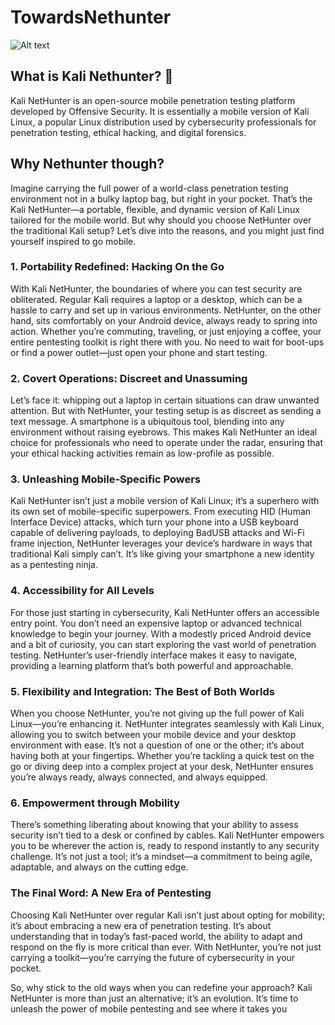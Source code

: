 # TowardsNethunter

![Alt text](https://www.kali.org/docs/nethunter/NetHunter-Kex.png)


## What is Kali Nethunter? 🤔
Kali NetHunter is an open-source mobile penetration testing platform developed by Offensive Security. It is essentially a mobile version of Kali Linux, a popular Linux distribution used by cybersecurity professionals for penetration testing, ethical hacking, and digital forensics.

## Why Nethunter though?
Imagine carrying the full power of a world-class penetration testing environment not in a bulky laptop bag, but right in your pocket. That’s the Kali NetHunter—a portable, flexible, and dynamic version of Kali Linux tailored for the mobile world. But why should you choose NetHunter over the traditional Kali setup? Let’s dive into the reasons, and you might just find yourself inspired to go mobile.

### 1. Portability Redefined: Hacking On the Go
With Kali NetHunter, the boundaries of where you can test security are obliterated. Regular Kali requires a laptop or a desktop, which can be a hassle to carry and set up in various environments. NetHunter, on the other hand, sits comfortably on your Android device, always ready to spring into action. Whether you’re commuting, traveling, or just enjoying a coffee, your entire pentesting toolkit is right there with you. No need to wait for boot-ups or find a power outlet—just open your phone and start testing.

### 2. Covert Operations: Discreet and Unassuming
Let’s face it: whipping out a laptop in certain situations can draw unwanted attention. But with NetHunter, your testing setup is as discreet as sending a text message. A smartphone is a ubiquitous tool, blending into any environment without raising eyebrows. This makes Kali NetHunter an ideal choice for professionals who need to operate under the radar, ensuring that your ethical hacking activities remain as low-profile as possible.

### 3. Unleashing Mobile-Specific Powers
Kali NetHunter isn’t just a mobile version of Kali Linux; it’s a superhero with its own set of mobile-specific superpowers. From executing HID (Human Interface Device) attacks, which turn your phone into a USB keyboard capable of delivering payloads, to deploying BadUSB attacks and Wi-Fi frame injection, NetHunter leverages your device’s hardware in ways that traditional Kali simply can’t. It’s like giving your smartphone a new identity as a pentesting ninja.

### 4. Accessibility for All Levels
For those just starting in cybersecurity, Kali NetHunter offers an accessible entry point. You don’t need an expensive laptop or advanced technical knowledge to begin your journey. With a modestly priced Android device and a bit of curiosity, you can start exploring the vast world of penetration testing. NetHunter’s user-friendly interface makes it easy to navigate, providing a learning platform that’s both powerful and approachable.

### 5. Flexibility and Integration: The Best of Both Worlds
When you choose NetHunter, you’re not giving up the full power of Kali Linux—you’re enhancing it. NetHunter integrates seamlessly with Kali Linux, allowing you to switch between your mobile device and your desktop environment with ease. It’s not a question of one or the other; it’s about having both at your fingertips. Whether you’re tackling a quick test on the go or diving deep into a complex project at your desk, NetHunter ensures you’re always ready, always connected, and always equipped.

### 6. Empowerment through Mobility
There’s something liberating about knowing that your ability to assess security isn’t tied to a desk or confined by cables. Kali NetHunter empowers you to be wherever the action is, ready to respond instantly to any security challenge. It’s not just a tool; it’s a mindset—a commitment to being agile, adaptable, and always on the cutting edge.

### The Final Word: A New Era of Pentesting
Choosing Kali NetHunter over regular Kali isn’t just about opting for mobility; it’s about embracing a new era of penetration testing. It’s about understanding that in today’s fast-paced world, the ability to adapt and respond on the fly is more critical than ever. With NetHunter, you’re not just carrying a toolkit—you’re carrying the future of cybersecurity in your pocket.

So, why stick to the old ways when you can redefine your approach? Kali NetHunter is more than just an alternative; it’s an evolution. It’s time to unleash the power of mobile pentesting and see where it takes you
